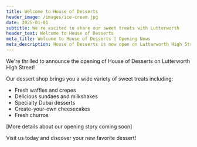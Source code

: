 ```yaml
---
title: Welcome to House of Desserts
header_image: /images/ice-cream.jpg
date: 2025-01-01
subtitle: We're excited to share our sweet treats with Lutterworth
header_text: Welcome to House of Desserts
meta_title: Welcome to House of Desserts | Opening News
meta_description: House of Desserts is now open on Lutterworth High Street, serving delicious waffles, crepes, sundaes, and Dubai desserts
---
```


We're thrilled to announce the opening of House of Desserts on Lutterworth High Street!

Our dessert shop brings you a wide variety of sweet treats including:

- Fresh waffles and crepes
- Delicious sundaes and milkshakes
- Specialty Dubai desserts
- Create-your-own cheesecakes
- Fresh churros

[More details about our opening story coming soon]

Visit us today and discover your new favorite dessert!
